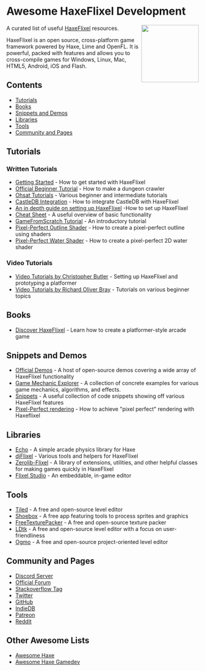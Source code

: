 # Awesome HaxeFlixel Development

<img align="right" src="images/haxeflixel.svg" width="150" height="150" />

A curated list of useful [HaxeFlixel](https://haxeflixel.com) resources.

HaxeFlixel is an open source, cross-platform game framework powered by Haxe, Lime and OpenFL. It is powerful, packed with features and allows you to cross-compile games for Windows, Linux, Mac, HTML5, Android, iOS and Flash.



## Contents
* [Tutorials](#tutorials)
* [Books](#games)
* [Snippets and Demos](#articles)
* [Libraries](#libraries)
* [Tools](#tools)
* [Community and Pages](#community-and-pages)



## Tutorials

### Written Tutorials

* [Getting Started](https://haxeflixel.com/documentation/getting-started/) - How to get started with HaxeFlixel
* [Official Beginner Tutorial](https://haxeflixel.com/documentation/tutorial/) - How to make a dungeon crawler
* [Ohsat Tutorials](https://www.ohsat.com/tutorial/) - Various beginner and intermediate tutorials
* [CastleDB Integration](https://gist.github.com/awreese/69bdfb99d88c0a680c370e16304aef87) - How to integrate CastleDB with HaxeFlixel
* [An in depth guide on setting up HaxeFlixel](https://mig-moog.newgrounds.com/news/post/1157692) -How to set up HaxeFlixel
* [Cheat Sheet](https://haxeflixel.com/documentation/cheat-sheet/) - A useful overview of basic functionality
* [GameFromScratch Tutorial](https://gamefromscratch.com/haxe-and-haxeflixel-tutorial-series/) - An introductory tutorial
* [Pixel-Perfect Outline Shader](https://gist.github.com/AustinEast/d3892fdf6a6079366fffde071f0c2bae) - How to create a pixel-perfect outline using shaders
* [Pixel-Perfect Water Shader](https://www.ohsat.com/tutorial/flixel/pixel-perfect-water-shader/) - How to create a pixel-perfect 2D water shader

### Video Tutorials

* [Video Tutorials by Christopher Butler](https://www.youtube.com/watch?v=LpKvSPwHOP8&list=PLi0ypjD5PcV9xdjycW0hYi_HD297012tE) - Setting up HaxeFlixel and prototyping a platformer
* [Video Tutorials by Richard Oliver Bray](https://www.youtube.com/playlist?list=PLiKs97d-BatFGPrkf7yNN0e6IyToRaaYO) - Tutorials on various beginner topics

## Books
* [Discover HaxeFlixel](https://discover-haxeflixel.com) - Learn how to create a platformer-style arcade game

## Snippets and Demos

* [Official Demos](https://haxeflixel.com/demos/) - A host of open-source demos covering a wide array of HaxeFlixel functionality
* [Game Mechanic Explorer](http://gme.qr9.de) - A collection of concrete examples for various game mechanics, algorithms, and effects.
* [Snippets](https://snippets.haxeflixel.com) - A useful collection of code snippets showing off various HaxeFlixel features
* [Pixel-Perfect rendering](https://github.com/AustinEast/haxeflixel-pixel-perfect) - How to achieve "pixel perfect" rendering with Haxeflixel

## Libraries

* [Echo](https://austineast.dev/echo/) - A simple arcade physics library for Haxe
* [djFlixel](https://github.com/john32b/djFlixel) - Various tools and helpers for HaxeFlixel
* [Zerolib-Flixel](https://github.com/01010111/zerolib-flixel) - A library of extensions, utilities, and other helpful classes for making games quickly in HaxeFlixel
* [Flixel Studio](https://github.com/Dovyski/flixel-studio) - An embeddable, in-game editor

## Tools

* [Tiled](https://www.mapeditor.org) - A free and open-source level editor
* [Shoebox](https://renderhjs.net/shoebox/) - A free app featuring tools to process sprites and graphics
* [FreeTexturePacker](http://free-tex-packer.com) - A free and open-source texture packer
* [LDtk](https://ldtk.io) - A free and open-source level editor with a focus on user-friendliness
* [Ogmo](https://ogmo-editor-3.github.io) - A free and open-source project-oriented level editor

## Community and Pages

* [Discord Server](https://discordapp.com/invite/rqEBAgF)
* [Official Forum](http://forum.haxeflixel.com/)
* [Stackoverflow Tag](https://stackoverflow.com/questions/tagged/haxeflixel)
* [Twitter](https://twitter.com/HaxeFlixel)
* [GitHub](https://github.com/haxeflixel)
* [IndieDB](https://www.indiedb.com/engines/haxeflixel)
* [Patreon](https://www.patreon.com/haxeflixel)
* [Reddit](https://www.reddit.com/r/haxeflixel/)

## Other Awesome Lists

* [Awesome Haxe](https://github.com/nadako/awesome-haxe)
* [Awesome Haxe Gamedev](https://github.com/Dvergar/awesome-haxe-gamedev)